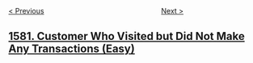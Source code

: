 <!--|This file generated by command(leetcode description); DO NOT EDIT.    |-->
<!--+----------------------------------------------------------------------+-->
<!--|@author    openset <openset.wang@gmail.com>                           |-->
<!--|@link      https://github.com/openset                                 |-->
<!--|@home      https://github.com/openset/leetcode                        |-->
<!--+----------------------------------------------------------------------+-->

[< Previous](../put-boxes-into-the-warehouse-ii "Put Boxes Into the Warehouse II")
　　　　　　　　　　　　　　　　
[Next >](../special-positions-in-a-binary-matrix "Special Positions in a Binary Matrix")

## [1581. Customer Who Visited but Did Not Make Any Transactions (Easy)](https://leetcode.com/problems/customer-who-visited-but-did-not-make-any-transactions "进店却未进行过交易的客户")


